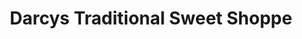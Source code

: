 ---
title: "Darcys Traditional Sweet Shoppe"
url: /colchester/darcys-traditional-sweet-shoppe/
shop: Süßwaren
---